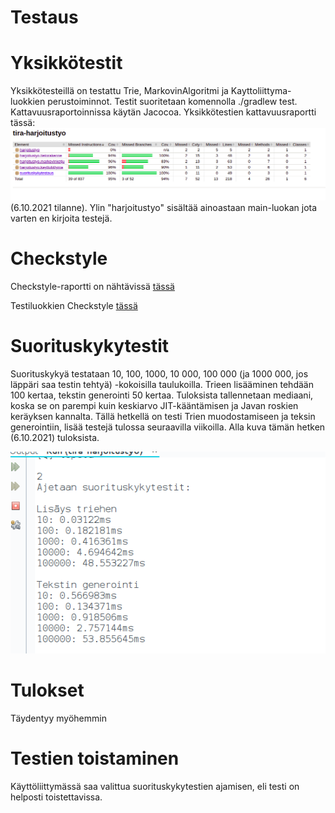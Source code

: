 # Testaus

# Yksikkötestit
Yksikkötesteillä on testattu Trie, MarkovinAlgoritmi ja Kayttoliittyma-luokkien perustoiminnot.
Testit suoritetaan komennolla ./gradlew test. Kattavuusraportoinnissa käytän Jacocoa.
Yksikkötestien kattavuusraportti tässä: ![kattavuusraportti](https://github.com/IidaHamalainen/tira-harjoitustyo/blob/main/dokumentaatio/Kuvat/testikattavuus06102021.png)(6.10.2021 tilanne). Ylin "harjoitustyo" sisältää ainoastaan main-luokan jota varten en kirjoita testejä. 

# Checkstyle
Checkstyle-raportti on nähtävissä [tässä](https://github.com/IidaHamalainen/tira-harjoitustyo/blob/main/dokumentaatio/Kuvat/checkstyle25092021.png)

Testiluokkien Checkstyle [tässä](https://github.com/IidaHamalainen/tira-harjoitustyo/blob/main/dokumentaatio/Kuvat/checkstyle_test25092021.png)

# Suorituskykytestit
Suorituskykyä testataan 10, 100, 1000, 10 000, 100 000 (ja 1000 000, jos läppäri saa testin tehtyä) -kokoisilla taulukoilla. Trieen lisääminen tehdään 100 kertaa, tekstin generointi 50 kertaa. Tuloksista tallennetaan mediaani, koska se on parempi kuin keskiarvo JIT-kääntämisen ja Javan roskien keräyksen kannalta. 
Tällä hetkellä on testi Trien muodostamiseen ja teksin generointiin, lisää testejä tulossa seuraavilla viikoilla. Alla kuva tämän hetken (6.10.2021) tuloksista.

![suorituskykytestit](https://github.com/IidaHamalainen/tira-harjoitustyo/blob/main/dokumentaatio/Kuvat/suorituskykytestit06102021.png)

# Tulokset
Täydentyy myöhemmin

# Testien toistaminen
Käyttöliittymässä saa valittua suorituskykytestien ajamisen, eli testi on helposti toistettavissa.
